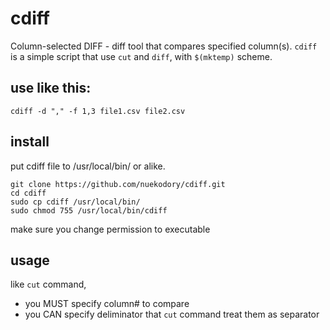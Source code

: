 # cdiff
Column-selected DIFF - diff tool that compares specified column(s).
`cdiff` is a simple script that use `cut` and `diff`, with `$(mktemp)` scheme.

## use like this:
`cdiff -d "," -f 1,3 file1.csv file2.csv`

## install
put cdiff file to /usr/local/bin/ or alike.
```
git clone https://github.com/nuekodory/cdiff.git
cd cdiff
sudo cp cdiff /usr/local/bin/
sudo chmod 755 /usr/local/bin/cdiff
```
make sure you change permission to executable

## usage

like `cut` command,
 - you MUST specify column# to compare
 - you CAN specify deliminator that `cut` command treat them as separator
 
